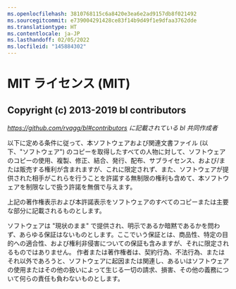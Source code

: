 ```yaml
---
ms.openlocfilehash: 3810768115c6a8420e3ea6e2ad9157db8f021492
ms.sourcegitcommit: e739004291428ce83f14b9d49f1e9dfaa3762dde
ms.translationtype: HT
ms.contentlocale: ja-JP
ms.lasthandoff: 02/05/2022
ms.locfileid: "145884302"
---
```

<a name="the-mit-license-mit"></a>MIT ライセンス (MIT)
=====================

<a name="copyright-c-2013-2019-bl-contributors"></a>Copyright (c) 2013-2019 bl contributors
----------------------------------

*<https://github.com/rvagg/bl#contributors> に記載されている bl 共同作成者*

以下に定める条件に従って、本ソフトウェアおよび関連文書ファイル (以下、"ソフトウェア") のコピーを取得したすべての人物に対して、ソフトウェアのコピーの使用、複製、修正、結合、発行、配布、サブライセンス、および/または販売する権利が含まれますが、これに限定されず、また、ソフトウェアが提供された相手がこれらを行うことを許諾する無制限の権利も含めて、本ソフトウェアを制限なしで扱う許諾を無償で与えます。

上記の著作権表示および本許諾表示をソフトウェアのすべてのコピーまたは主要な部分に記載されるものとします。

ソフトウェアは "現状のまま" で提供され、明示であるか暗黙であるかを問わず、あらゆる保証はないものとします。ここでいう保証とは、商品性、特定の目的への適合性、および権利非侵害についての保証も含みますが、それに限定されるものではありません。 作者または著作権者は、契約行為、不法行為、またはそれ以外であろうと、ソフトウェアに起因または関連し、あるいはソフトウェアの使用またはその他の扱いによって生じる一切の請求、損害、その他の義務について何らの責任も負わないものとします。
